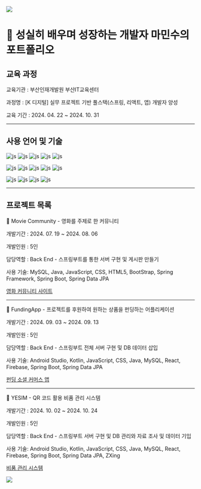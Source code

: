 <img src="https://capsule-render.vercel.app/api?type=waving&color=BDBDC8&height=150&section=header" />

<h1> 👔 성실히 배우며 성장하는 개발자 마민수의 포트폴리오</h1>

<h2>교육 과정</h2>
교육기관 : 부산인재개발원 부산IT교육센터

과정명 : [K 디지털] 실무 프로젝트 기반 풀스택(스프링, 리액트, 앱) 개발자 양성

교육 기간 : 2024. 04. 22 ~ 2024. 10. 31

<hr>

<h2>사용 언어 및 기술</h2>

![js](https://img.shields.io/badge/Java-ED8B00?style=for-the-badge&logo=openjdk&logoColor=white)
![js](https://img.shields.io/badge/JavaScript-F7DF1E?style=for-the-badge&logo=JavaScript&logoColor=white)
![js](https://img.shields.io/badge/Android-3DDC84?style=for-the-badge&logo=android&logoColor=white)
![js](https://img.shields.io/badge/Spring-6DB33F?style=for-the-badge&logo=spring&logoColor=white)
![js](https://img.shields.io/badge/MySQL-00000F?style=for-the-badge&logo=mysql&logoColor=white)

![js](https://img.shields.io/badge/Oracle-F80000?style=for-the-badge&logo=oracle&logoColor=black)
![js](https://img.shields.io/badge/Kotlin-0095D5?&style=for-the-badge&logo=kotlin&logoColor=white)
![js](https://img.shields.io/badge/HTML5-E34F26?style=for-the-badge&logo=html5&logoColor=white)
![js](https://img.shields.io/badge/jQuery-0769AD?style=for-the-badge&logo=jquery&logoColor=white)
![js](https://img.shields.io/badge/React-20232A?style=for-the-badge&logo=react&logoColor=61DAFB)

![js](https://img.shields.io/badge/Bootstrap-563D7C?style=for-the-badge&logo=bootstrap&logoColor=white)
![js](https://img.shields.io/badge/GitHub-100000?style=for-the-badge&logo=github&logoColor=white)
![js](https://img.shields.io/badge/GIT-E44C30?style=for-the-badge&logo=git&logoColor=white)
![js](https://img.shields.io/badge/Amazon_AWS-232F3E?style=for-the-badge&logo=amazon-aws&logoColor=white)

<hr>

<h2>프로젝트 목록</h2>

📢 Movie Community - 영화를 주제로 한 커뮤니티

개발기간 : 2024. 07. 19 ~ 2024. 08. 06

개발인원 : 5인

담당역할 : Back End - 스프링부트를 통한 서버 구현 및 게시판 만들기

사용 기술: MySQL, Java, JavaScript, CSS, HTML5, BootStrap, Spring Framework, Spring Boot, Spring Data JPA 

<a href="https://github.com/minsu0604/minsu_spring_project">영화 커뮤니티 사이트</a>

<hr>

📢 FundingApp - 프로젝트를 후원하여 원하는 상품을 펀딩하는 어플리케이션

개발기간 : 2024. 09. 03 ~ 2024. 09. 13

개발인원 : 5인

담당역할 : Back End - 스프링부트 전체 서버 구현 및 DB 데이터 삽입

사용 기술: Android Studio, Kotlin, JavaScript, CSS, Java, MySQL, React, Firebase, Spring Boot, Spring Data JPA

<a href="https://github.com/minsu0604/minsu_spring-kotlin_project">펀딩 소셜 커머스 앱</a>

<hr>

📢 YESIM - QR 코드 활용 비품 관리 시스템

개발기간 : 2024. 10. 02 ~ 2024. 10. 24

개발인원 : 5인

담당역할 : Back End - 스프링부트 서버 구현 및 DB 관리와 자료 조사 및 데이터 기입

사용 기술: Android Studio, Kotlin, JavaScript, CSS, Java, MySQL, React, Firebase, Spring Boot, Spring Data JPA, ZXing

<a href="https://github.com/minsu0604/minsu_spring-kotlin-react_project">비품 관리 시스템</a>

<img src="https://capsule-render.vercel.app/api?type=waving&color=BDBDC8&height=150&section=footer" />


